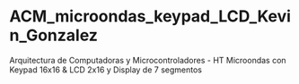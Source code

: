 # ACM_microondas_keypad_LCD_Kevin_Gonzalez
Arquitectura de Computadoras y Microcontroladores - HT Microondas con Keypad 16x16 & LCD 2x16 y Display de  7 segmentos
